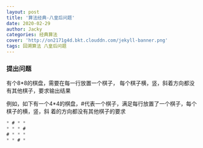 ```yaml
---
layout: post
title: '算法经典-八皇后问题'
date: 2020-02-29
author: Jacky
categories: 经典算法
cover: 'http://on2171g4d.bkt.clouddn.com/jekyll-banner.png'
tags: 回溯算法 八皇后问题
---
```


>

### 提出问题
有个8*8的棋盘，需要在每一行放置一个棋子，
每个棋子横，竖，斜着方向都没有其他棋子，要求输出结果

例如，如下有一个4*4的棋盘，#代表一个棋子，满足每行放置了一个棋子，每个棋子的横，竖，斜
着的方向都没有其他棋子的要求
```css
* # * *
* * * #
# * * *
* * # *
```